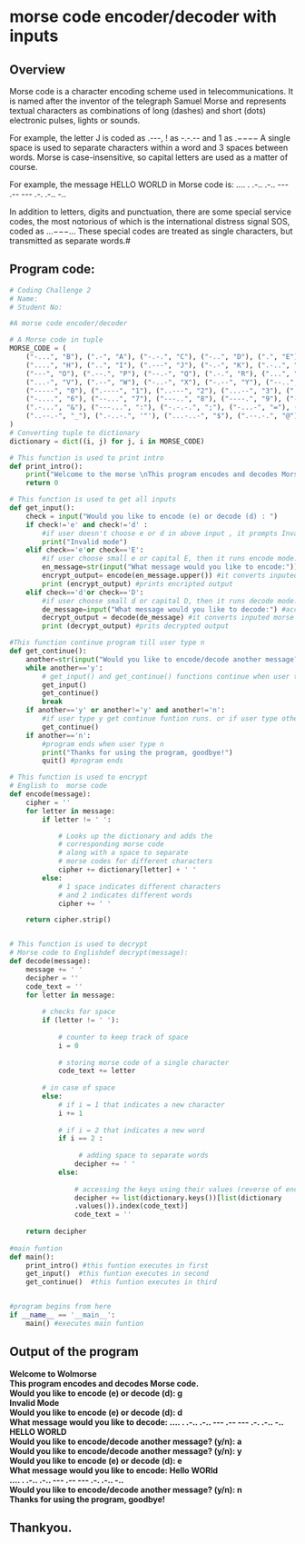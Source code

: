 # morse code encoder/decoder with inputs
## Overview
Morse code is a character encoding scheme used in telecommunications. It is named after the inventor of the telegraph Samuel Morse and represents textual characters as combinations of long (dashes) and short (dots) electronic pulses, lights or sounds. <p>For example, the letter J is coded as .---, ! as -.-.-- and 1 as .−−−− A single space is used to separate characters within a word and 3 spaces between words. Morse is case-insensitive, so capital letters are used as a matter of course.</p> <p>For example, the message HELLO WORLD in Morse code is: .... . .-.. .-.. --- .-- --- .-. .-.. -..</p> In addition to letters, digits and punctuation, there are some special service codes, the most notorious of which is the international distress signal SOS, coded as ...−−−... These special codes are treated as single characters, but transmitted as separate words.#
## Program code:
```python
# Coding Challenge 2
# Name:
# Student No:

#A morse code encoder/decoder

# A Morse code in tuple
MORSE_CODE = (
    ("-...", "B"), (".-", "A"), ("-.-.", "C"), ("-..", "D"), (".", "E"), ("..-.", "F"), ("--.", "G"),
    ("....", "H"), ("..", "I"), (".---", "J"), ("-.-", "K"), (".-..", "L"), ("--", "M"), ("-.", "N"),
    ("---", "O"), (".--.", "P"), ("--.-", "Q"), (".-.", "R"), ("...", "S"), ("-", "T"), ("..-", "U"),
    ("...-", "V"), (".--", "W"), ("-..-", "X"), ("-.--", "Y"), ("--..", "Z"), (".-.-.-", "."),
    ("-----", "0"), (".----", "1"), ("..---", "2"), ("...--", "3"), ("....-", "4"), (".....", "5"), 
    ("-....", "6"), ("--...", "7"), ("---..", "8"), ("----.", "9"), ("-.--.", "("), ("-.--.-", ")"),
    (".-...", "&"), ("---...", ":"), ("-.-.-.", ";"), ("-...-", "="), (".-.-.", "+"), ("-....-", "-"),
    ("..--.-", "_"), (".-..-.", '"'), ("...-..-", "$"), (".--.-.", "@"), ("..--..", "?"), ("-.-.--", "!")
)
# Converting tuple to dictionary
dictionary = dict((i, j) for j, i in MORSE_CODE)

# This function is used to print intro
def print_intro():
    print("Welcome to the morse \nThis program encodes and decodes Morse code.")
    return 0

# This function is used to get all inputs
def get_input():
    check = input("Would you like to encode (e) or decode (d) : ")
    if check!='e' and check!='d' :
        #if user doesn't choose e or d in above input , it prompts Invalid mode.
        print("Invalid mode")
    elif check=='e'or check=='E':
        #if user choose small e or capital E, then it runs encode mode. 
        en_message=str(input("What message would you like to encode:")).upper() #accept english text
        encrypt_output= encode(en_message.upper()) #it converts inputed english text to morse code
        print (encrypt_output) #prints encripted output
    elif check=='d'or check=='D':
        #if user choose small d or capital D, then it runs decode mode. 
        de_message=input("What message would you like to decode:") #accept morse code
        decrypt_output = decode(de_message) #it converts inputed morse code to english text
        print (decrypt_output) #prits decrypted output

#This function continue program till user type n
def get_continue():
    another=str(input("Would you like to encode/decode another message? (y/n):"))
    while another=='y':
        # get_input() and get_continue() functions continue when user type y when above input prompt up.
        get_input() 
        get_continue()
        break
    if another=='y' or another!='y' and another!='n':
        #if user type y get continue funtion runs. or if user type others letter(not y and n) again get continue funtion runs.
        get_continue()   
    if another=='n':
        #program ends when user type n
        print("Thanks for using the program, goodbye!")
        quit() #program ends

# This function is used to encrypt
# English to  morse code                     
def encode(message):
    cipher = ''
    for letter in message:
        if letter != ' ':

            # Looks up the dictionary and adds the
            # corresponding morse code
            # along with a space to separate
            # morse codes for different characters
            cipher += dictionary[letter] + ' '
        else:
            # 1 space indicates different characters
            # and 2 indicates different words
            cipher += ' '

    return cipher.strip()


# This function is used to decrypt
# Morse code to Englishdef decrypt(message):
def decode(message):
    message += ' '
    decipher = ''
    code_text = ''
    for letter in message:
 
        # checks for space
        if (letter != ' '):
 
            # counter to keep track of space
            i = 0
 
            # storing morse code of a single character
            code_text += letter
 
        # in case of space
        else:
            # if i = 1 that indicates a new character
            i += 1
 
            # if i = 2 that indicates a new word
            if i == 2 :
 
                 # adding space to separate words
                decipher += ' '
            else:
 
                # accessing the keys using their values (reverse of encryption)
                decipher += list(dictionary.keys())[list(dictionary
                .values()).index(code_text)]
                code_text = ''
 
    return decipher
    
#main funtion
def main():
    print_intro() #this funtion executes in first
    get_input()  #this funtion executes in second
    get_continue()  #this funtion executes in third


#program begins from here
if __name__ == '__main__':
    main() #executes main funtion 

```
## Output of the program
<b>Welcome to Wolmorse <br>
This program encodes and decodes Morse code.<br>
  Would you like to encode (e) or decode (d): g <br>
Invalid Mode<br>
Would you like to encode (e) or decode (d): d<br>
What message would you like to decode: .... . .-.. .-.. --- .-- --- .-. .-.. -..<br>
HELLO WORLD<br>
Would you like to encode/decode another message? (y/n): a<br>
Would you like to encode/decode another message? (y/n): y<br>
Would you like to encode (e) or decode (d): e<br>
What message would you like to encode: Hello WORld<br>
.... . .-.. .-.. --- .-- --- .-. .-.. -..<BR>
Would you like to encode/decode another message? (y/n): n<br>
Thanks for using the program, goodbye!
## Thankyou.
